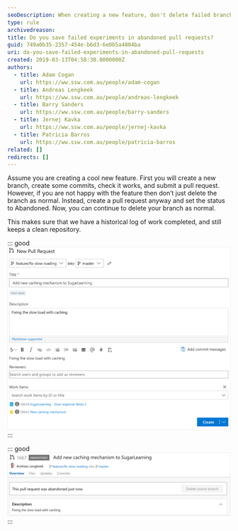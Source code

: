 ```yaml
---
seoDescription: When creating a new feature, don't delete failed branch commits - save them as an abandoned pull request to maintain a historical log of work.
type: rule
archivedreason:
title: Do you save failed experiments in abandoned pull requests?
guid: 749a0b35-2357-454e-b6d3-6e0b5a4804ba
uri: do-you-save-failed-experiments-in-abandoned-pull-requests
created: 2019-03-13T04:58:30.0000000Z
authors:
  - title: Adam Cogan
    url: https://ww.ssw.com.au/people/adam-cogan
  - title: Andreas Lengkeek
    url: https://ww.ssw.com.au/people/andreas-lengkeek
  - title: Barry Sanders
    url: https://ww.ssw.com.au/people/barry-sanders
  - title: Jernej Kavka
    url: https://ww.ssw.com.au/people/jernej-kavka
  - title: Patricia Barros
    url: https://ww.ssw.com.au/people/patricia-barros
related: []
redirects: []
---
```


Assume you are creating a cool new feature. First you will create a new branch, create some commits, check it works, and submit a pull request. However, if you are not happy with the feature then don’t just delete the branch as normal. Instead, create a pull request anyway and set the status to Abandoned. Now, you can continue to delete your branch as normal.

This makes sure that we have a historical log of work completed, and still keeps a clean repository.

<!--endintro-->

::: good
![Figure: Good example - Setup pull request for feature branch so that we have a history of the commits](create-pr-for-failed-branch.png)
:::

::: good
![Figure: Good example - PR is abandoned with a deleted branch](abandoned-pr-for-branch.png)
:::
